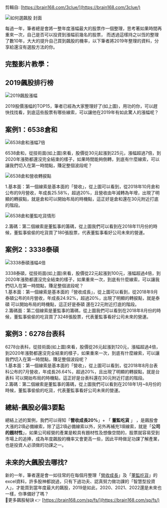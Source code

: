 剪輯自: [https://brain168.com/3clue/](https://brain168.com/3clue/)

![如何選飆股 封面](Exported%20image%2020241106112722-0.png)

每過一年，筆者總是會將一整年度漲幅最大的股票作一個整理，思考著如果時間再重來一次，自己是否可以投資到漲幅前幾名的股票， 而透過這樣持之以恆的整理了數10年，大大的提升自己買到飆股的機率，以下筆者將2019年整理的資料，分享給還沒有選股方法的你。

## 完整影片教學：
 
## 2019飆股排行榜

![2019飆股漲幅](Exported%20image%2020241106112724-1.png)

2019股價漲幅的TOP15，筆者已經為大家整理好了(如上圖)，用功的你，可以趕快找找看，到底這些股票有哪些線索，可以讓他在2019年有如此驚人的漲幅呢？

## 案例1：6538倉和

![6538倉和漲幅7倍](Exported%20image%2020241106112725-2.png)

6538倉和，從技術面(如上圖)來看，股價從30元起漲到225元，漲幅超過7倍，到2020年漲勢都還沒完全結束的樣子，如果時間能夠倒轉，到底有什麼線索，可以讓我們切入在第一時間點，賺足整個波段呢？

![6538倉和營收轉捩點](Exported%20image%2020241106112727-3.png)

1.基本面：第一個線索是基本面的「營收」，從上圖可以看到，從2018年10月倉和公布的9月營收，年成長25.58%，超過20%，且營收由年減轉為年增，出現了明顯的轉捩點，就是倉和可以開始布局的時機點，這正好是倉和還在30元附近打底的階段。

![6538倉和董監吃貨情形](Exported%20image%2020241106112731-4.png)

2.籌碼：第二個線索是董監事的籌碼，從上圖我們可以看到在2018年11月份的時候，董監事偷偷的吃貨買了180張股票，代表董監事看好公司未來的營運。

## 案例2：3338泰碩

![3338泰碩漲幅4倍](Exported%20image%2020241106112733-5.png)

3338泰碩，從技術面(如上圖)來看，股價從22元起漲到100元，漲幅超過4倍，到2020年漲勢都還沒完全結束的樣子，如果重來一次，到底有什麼線索，可以讓我們切入在第一時間點，賺足整個波段呢？  
1.基本面：第一個線索是基本面的「營收成長」，從上圖可以看到，從2018年9月泰碩公布的8月營收，年成長24.92%，超過20%，出現了明顯的轉捩點，就是泰碩 可以開始布局的時機點，這正好是泰碩 還在22元附近打底的階段。  
2.籌碼面：第二個線索是董監事的籌碼，從上圖我們可以看到在2018年8月份的時候，董監事偷偷的吃貨買了3248張股票，代表董監事看好公司未來的營運。

## 案例3：6278台表科

6278台表科，從技術面(如上圖)來看，股價從26元起漲到120元，漲幅超過4倍，到2020年漲勢都還沒完全結束的樣子，如果重來一次，到底有什麼線索，可以讓我們切入在第一時間點，賺足整個波段呢？  
1.基本面：第一個線索是基本面的「營收」，從上圖可以看到，從2018年8月台表科公布的7月營收，年成長26.64%，超過20%，且出現了明顯的轉捩點，就是台表科 可以開始布局的時機點，這正好是台表科還在30元附近打底的階段。  
2.籌碼：第二個線索是董監事的籌碼，從上圖我們可以看到在2018年1月~8月份的時候，董監事偷偷的吃貨，代表董監事看好公司未來的營運。

## 總結-飆股必備3要點

總結上述的案例，我們可以得知「**營收成長20%**」+ 「 **董監吃貨** 」 ，是飆股會大漲的2項必備線索，除了這2項必備線索以外，另外再補充1項線索，就是「**公司的題材性**」，如果公司經營的產業是較具有題材性及想像空間的，股票就容易受到市場上的追捧，成為年度飆股的機率又會更高一些，因此平時做足功課了解產業，也是投資人必須做的功課之一。

## 未來的大飆股去哪找?

新的一年，筆者還是會一如往常的在每個月整理「[營收成長](https://brain168.com/category/stock/potential-flystock/revenue-growth/)」及「[董監吃貨](https://brain168.com/category/stock/potential-flystock/master-eat/)」的excel資料，許多股神都說過，只有下過功夫、認真努力做功課的「智慧型投資人」，才能買到當年度最大的飆股，2019是如此，2020、2021、2022還是未來也一樣，你準備好了嗎？  
🎯更多飆股秘訣 👉 [](https://reurl.cc/14QRvD)[https://brain168.com/sp/fs/](https://brain168.com/sp/fs/)